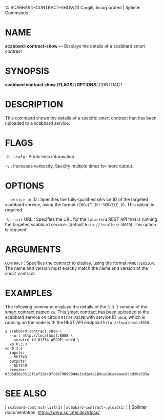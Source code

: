 % SCABBARD-CONTRACT-SHOW(1) Cargill, Incorporated | Splinter Commands
<!--
  Copyright 2018-2020 Cargill Incorporated

  Licensed under the Apache License, Version 2.0 (the "License");
  you may not use this file except in compliance with the License.
  You may obtain a copy of the License at

      http://www.apache.org/licenses/LICENSE-2.0

  Unless required by applicable law or agreed to in writing, software
  distributed under the License is distributed on an "AS IS" BASIS,
  WITHOUT WARRANTIES OR CONDITIONS OF ANY KIND, either express or implied.
  See the License for the specific language governing permissions and
  limitations under the License.
-->

NAME
====

**scabbard-contract-show** — Displays the details of a scabbard smart contract

SYNOPSIS
========

**scabbard contract show** \[**FLAGS**\] \[**OPTIONS**\] CONTRACT

DESCRIPTION
===========
This command shows the details of a specific smart contract that has been
uploaded to a scabbard service.

FLAGS
=====
`-h`, `--help`
: Prints help information.

`-v`
: Increases verbosity. Specify multiple times for more output.

OPTIONS
=======
`--service-id` ID
: Specifies the fully-qualified service ID of the targeted scabbard service,
  using the format `CIRCUIT_ID::SERVICE_ID`. This option is required.

`-U`, `--url` URL
: Specifies the URL for the `splinterd` REST API that is running the targeted
  scabbard service. (default `http://localhost:8080`) This option is required.

ARGUMENTS
=========
`CONTRACT`
: Specifies the contract to display, using the format `NAME:VERSION`. The name
  and version must exactly match the name and version of the smart contract.

EXAMPLES
========
The following command displays the details of the `0.3.3` version of the smart
contract named `xo`. This smart contract has been uploaded to the scabbard
service on circuit `01234-ABCDE` with service ID `abcd`, which is running on the
node with the REST API endpoint `http://localhost:8088`.

```
$ scabbard contract show \
  --url http://localhost:8088 \
  --service-id 01234-ABCDE::abcd \
  xo:0.3.3
xo 0.3.3
  inputs:
  - 5b7349
  outputs:
  - 5b7349
  creator: 0385d50a3512f1ef324c9fc86798998d4e3ad2a4e189ceb9ca49aacdcad30a595a
```

SEE ALSO
========
| `scabbard-contract-list(1)`
| `scabbard-contract-upload(1)`
|
| Splinter documentation: https://www.splinter.dev/docs/
